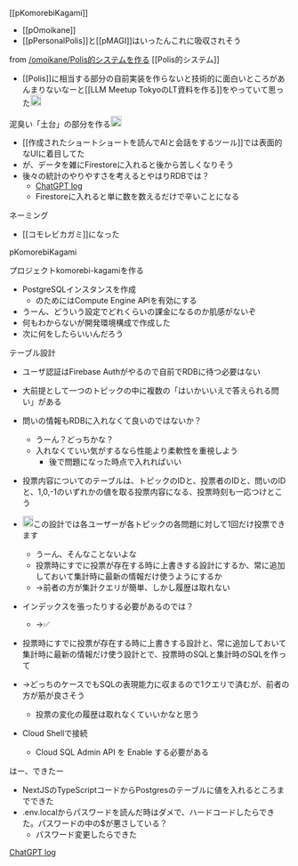 
[[pKomorebiKagami]]
- [[pOmoikane]]
- [[pPersonalPolis]]と[[pMAGI]]はいったんこれに吸収されそう


from [/omoikane/Polis的システムを作る](https://scrapbox.io/omoikane/Polis的システムを作る)
[[Polis的システム]]
- [[Polis]]に相当する部分の自前実装を作らないと技術的に面白いところがあんまりないなーと[[LLM Meetup TokyoのLT資料を作る]]をやっていて思った<img src='https://scrapbox.io/api/pages/nishio/nishio/icon' alt='nishio.icon' height="19.5"/>

泥臭い「土台」の部分を作る<img src='https://scrapbox.io/api/pages/nishio/nishio/icon' alt='nishio.icon' height="19.5"/>
- [[作成されたショートショートを読んでAIと会話をするツール]]では表面的なUIに着目してた
- が、データを雑にFirestoreに入れると後から苦しくなりそう
- 後々の統計のやりやすさを考えるとやはりRDBでは？
    - [ChatGPT log](https://chat.openai.com/share/275095cc-f389-4d9c-8b24-1e9d13520546)
    - Firestoreに入れると単に数を数えるだけで辛いことになる

ネーミング
- [[コモレビカガミ]]になった

pKomorebiKagami

プロジェクトkomorebi-kagamiを作る
- PostgreSQLインスタンスを作成
    - のためにはCompute Engine APIを有効にする
- うーん、どういう設定でどれくらいの課金になるのか肌感がないぞ
- 何もわからないが開発環境構成で作成した
- 次に何をしたらいいんだろう

テーブル設計
- ユーザ認証はFirebase Authがやるので自前でRDBに待つ必要はない
- 大前提として一つのトピックの中に複数の「はいかいいえで答えられる問い」がある
- 問いの情報もRDBに入れなくて良いのではないか？
    - うーん？どっちかな？
    - 入れなくていい気がするなら性能より柔軟性を重視しよう
        - 後で問題になった時点で入れればいい
- 投票内容についてのテーブルは、トピックのIDと、投票者のIDと、問いのIDと、1,0,-1のいずれかの値を取る投票内容になる、投票時刻も一応つけとこう
- <img src='https://scrapbox.io/api/pages/nishio/GPT/icon' alt='GPT.icon' height="19.5"/>この設計では各ユーザーが各トピックの各問題に対して1回だけ投票できます
    - うーん、そんなことないよな
    - 投票時にすでに投票が存在する時に上書きする設計にするか、常に追加しておいて集計時に最新の情報だけ使うようにするか
    - →前者の方が集計クエリが簡単、しかし履歴は取れない

- インデックスを張ったりする必要があるのでは？
    - →✅

- 投票時にすでに投票が存在する時に上書きする設計と、常に追加しておいて集計時に最新の情報だけ使う設計とで、投票時のSQLと集計時のSQLを作って
- →どっちのケースでもSQLの表現能力に収まるので1クエリで済むが、前者の方が筋が良さそう
    - 投票の変化の履歴は取れなくていいかなと思う



- Cloud Shellで接続
    - Cloud SQL Admin API を Enable する必要がある

はー、できたー
- NextJSのTypeScriptコードからPostgresのテーブルに値を入れるところまでできた
- .env.localからパスワードを読んだ時はダメで、ハードコードしたらできた。パスワードの中の$が悪さしている？
    - パスワード変更したらできた

[ChatGPT log](https://chat.openai.com/share/6e15b62f-55c5-4751-8d33-bfd89aff443c)

